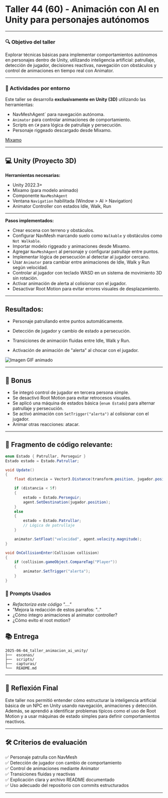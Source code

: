 # Taller 44 (60) - Animación con AI en Unity para personajes autónomos

----------

### 🔍 Objetivo del taller

Explorar técnicas básicas para implementar comportamientos autónomos en personajes dentro de Unity, utilizando inteligencia artificial: patrullaje, detección de jugador, decisiones reactivas, navegación con obstáculos y control de animaciones en tiempo real con Animator.

----------

### 🔹 Actividades por entorno

Este taller se desarrolla **exclusivamente en Unity (3D)** utilizando las herramientas:

- NavMeshAgent` para navegación autónoma.
- `Animator` para controlar animaciones de comportamiento.
- Scripts en `C#` para lógica de patrullaje y persecución.
- Personaje riggeado descargado desde Mixamo.

[Mixamo](https://www.mixamo.com/#/?page=1&query=attack&type=Motion%2CMotionPack)

----------

## 💻 Unity (Proyecto 3D)

**Herramientas necesarias:**

- Unity 2022.3+
- Mixamo (para modelo animado)
- Componente `NavMeshAgent`
- Ventana `Navigation` habilitada (Window > AI > Navigation)
- Animator Controller con estados Idle, Walk, Run

----------

**Pasos implementados:**

- Crear escena con terreno y obstáculos.
- Configurar NavMesh marcando suelo como `Walkable` y obstáculos como `Not Walkable`.
- Importar modelo riggeado y animaciones desde Mixamo.
- Agregar `NavMeshAgent` al personaje y configurar patrullaje entre puntos.
- Implementar lógica de persecución al detectar al jugador cercano.
- Usar `Animator` para cambiar entre animaciones de Idle, Walk y Run según velocidad.
- Controlar al jugador con teclado WASD en un sistema de movimiento 3D sin rotación.
- Activar animación de alerta al colisionar con el jugador.
- Desactivar Root Motion para evitar errores visuales de desplazamiento.

----------

## **Resultados:**

- Personaje patrullando entre puntos automáticamente.  

- Detección de jugador y cambio de estado a persecución.  

- Transiciones de animación fluidas entre Idle, Walk y Run.  

- Activación de animación de "alerta" al chocar con el jugador.  


![Imagen GIF animado](https://github.com/JuanDanielRamirezMojica/computacion-visual/blob/main/2025-06-04_taller_animacion_ai_unity/capturas/GifUnity.gif?raw=true)

----------

## 🌟 Bonus

- Se integró control de jugador en tercera persona simple.
- Se desactivó Root Motion para evitar retrocesos visuales.
- Se aplicó una máquina de estados básica (`enum Estado`) para alternar patrullaje y persecución.
- Se activó animación con `SetTrigger("alerta")` al colisionar con el jugador.
-  Animar otras reacciones: atacar.

----------

## 🔹 Fragmento de código relevante:

```csharp
enum Estado { Patrullar, Perseguir }
Estado estado = Estado.Patrullar;

void Update()
{
    float distancia = Vector3.Distance(transform.position, jugador.position);

    if (distancia < 5f)
    {
        estado = Estado.Perseguir;
        agent.SetDestination(jugador.position);
    }
    else
    {
        estado = Estado.Patrullar;
        // Lógica de patrullaje
    }

    animator.SetFloat("velocidad", agent.velocity.magnitude);
}

void OnCollisionEnter(Collision collision)
{
    if (collision.gameObject.CompareTag("Player"))
    {
        animator.SetTrigger("alerta");
    }
}
```
### 🧩 Prompts Usados

- _Refactoriza este código "...."_
-  "Mejora la redacción de estos parrafos: ".."
-  ¿Cómo integro animaciones al animator controller?
-  ¿Cómo evito el root motion?

## 📚 Entrega


```
2025-06-04_taller_animacion_ai_unity/
├──  escenas/
├──  scripts/
├──  capturas/
└──  README.md 
```

----------

## 💬 Reflexión Final

Este taller nos permitió entender cómo estructurar la inteligencia artificial básica de un NPC en Unity usando navegación, animaciones y detección. Además, se aprendió a identificar problemas típicos como el uso de Root Motion y a usar máquinas de estado simples para definir comportamientos reactivos.

----------

## 🛠 Criterios de evaluación

✅ Personaje patrulla con NavMesh  
✅ Detección de jugador con cambio de comportamiento  
✅ Control de animaciones mediante Animator  
✅ Transiciones fluidas y reactivas  
✅ Explicación clara y archivo README documentado  
✅ Uso adecuado del repositorio con commits estructurados

----------
